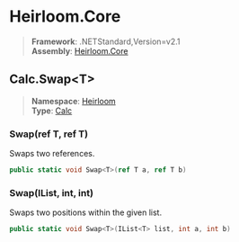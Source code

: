 # Heirloom.Core

> **Framework**: .NETStandard,Version=v2.1  
> **Assembly**: [Heirloom.Core][0]  

## Calc.Swap\<T>

> **Namespace**: [Heirloom][0]  
> **Type**: [Calc][1]  

### Swap<T>(ref T, ref T)

Swaps two references.

```cs
public static void Swap<T>(ref T a, ref T b)
```

### Swap<T>(IList<T>, int, int)

Swaps two positions within the given list.

```cs
public static void Swap<T>(IList<T> list, int a, int b)
```

[0]: ../../../Heirloom.Core.md
[1]: ../Calc.md
